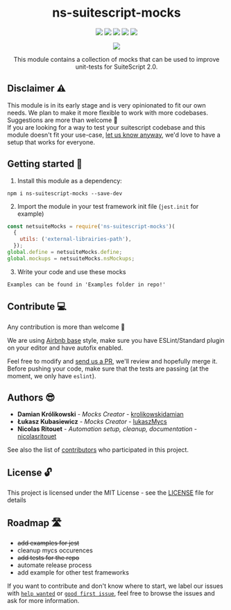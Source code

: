 <p align="center">
    <h1 align="center">ns-suitescript-mocks</h1>
</p>

<p align="center">
    <a href="https://circleci.com/gh/mycsHQ/ns-suitescript-mocks"><img src="https://badgen.net/circleci/github/mycsHQ/ns-suitescript-mocks" /></a>
    <a href="https://github.com/airbnb/javascript"><img src="https://badgen.net/badge/code%20style/airbnb-base/green" /></a>
    <a href="LICENSE"><img src="https://badgen.net/github/license/mycshq/ns-suitescript-mocks" /></a>
    <a href="http://makeapullrequest.com"><img src="https://badgen.net/badge/PRs/Welcome/green" /></a>
    <a href="https://codecov.io/gh/mycshq/ns-suitescript-mocks"><img src="https://codecov.io/gh/mycshq/ns-suitescript-mocks/branch/master/graph/badge.svg" /></a>
</p>
<p align="center">
    <a href="https://nodei.co/npm/ns-suitescript-mocks/"><img src="https://nodei.co/npm/ns-suitescript-mocks.png" /></a>
</p>

<p align="center">This module contains a collection of mocks that can be used to improve unit-tests for SuiteScript 2.0.</p>

## Disclaimer ⚠️

This module is in its early stage and is very opinionated to fit our own needs. We plan to make it more flexible to work with more codebases.  
Suggestions are more than welcome 🎊  
If you are looking for a way to test your suitescript codebase and this module doesn't fit your use-case, [let us know anyway](https://github.com/mycsHQ/ns-suitescript-mocks/issues/new), we'd love to have a setup that works for everyone.

## Getting started 🚀

1. Install this module as a dependency:  

```shell
npm i ns-suitescript-mocks --save-dev
```

2. Import the module in your test framework init file (`jest.init` for example)

```javascript
const netsuiteMocks = require('ns-suitescript-mocks')(
  {
    utils: ('external-librairies-path'),
  });
global.define = netsuiteMocks.define;
global.mockups = netsuiteMocks.nsMockups;

```

3. Write your code and use these mocks

`Examples can be found in 'Examples folder in repo!'`

## Contribute 💻

Any contribution is more than welcome 🎉

We are using [Airbnb base](https://github.com/airbnb/javascript) style, make sure you have ESLint/Standard plugin on your editor and have autofix enabled.

Feel free to modify and [send us a PR](https://github.com/mycsHQ/ns-suitescript-mocks/compare?expand=1), we'll review and hopefully merge it.
Before pushing your code, make sure that the tests are passing (at the moment, we only have `eslint`).

## Authors 😎

* **Damian Królikowski** - *Mocks Creator* - [krolikowskidamian](https://github.com/krolikowskidamian)
* **Łukasz Kubasiewicz** - *Mocks Creator* - [lukaszMycs](https://github.com/lukaszmycs)
* **Nicolas Ritouet** - *Automation setup, cleanup, documentation* - [nicolasritouet](https://github.com/nicolasritouet)

See also the list of [contributors](https://github.com/mycshq/ns-suitescript-mocks/contributors) who participated in this project.

## License 🔓

This project is licensed under the MIT License - see the [LICENSE](LICENSE) file for details

## Roadmap 🛣

- ~~add examples for jest~~
- cleanup mycs occurences
- ~~add tests for the repo~~
- automate release process
- add example for other test frameworks

If you want to contribute and don't know where to start, we label our issues with [`help wanted`](https://github.com/mycsHQ/ns-suitescript-mocks/issues?q=is%3Aissue+is%3Aopen+label%3A%22help+wanted%22) or [`good first issue`](https://github.com/mycsHQ/ns-suitescript-mocks/issues?q=is%3Aissue+is%3Aopen+label%3A%22good+first+issue%22), feel free to browse the issues and ask for more information.
